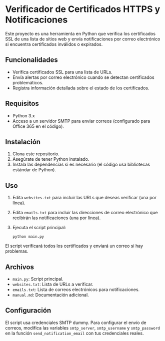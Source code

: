 # Verificador de Certificados HTTPS y Notificaciones

Este proyecto es una herramienta en Python que verifica los certificados SSL de una lista de sitios web y envía notificaciones por correo electrónico si encuentra certificados inválidos o expirados.

## Funcionalidades

- Verifica certificados SSL para una lista de URLs.
- Envía alertas por correo electrónico cuando se detectan certificados problemáticos.
- Registra información detallada sobre el estado de los certificados.

## Requisitos

- Python 3.x
- Acceso a un servidor SMTP para enviar correos (configurado para Office 365 en el código).

## Instalación

1. Clona este repositorio.
2. Asegúrate de tener Python instalado.
3. Instala las dependencias si es necesario (el código usa bibliotecas estándar de Python).

## Uso

1. Edita `websites.txt` para incluir las URLs que deseas verificar (una por línea).
2. Edita `emails.txt` para incluir las direcciones de correo electrónico que recibirán las notificaciones (una por línea).
3. Ejecuta el script principal:

   ```
   python main.py
   ```

El script verificará todos los certificados y enviará un correo si hay problemas.

## Archivos

- `main.py`: Script principal.
- `websites.txt`: Lista de URLs a verificar.
- `emails.txt`: Lista de correos electrónicos para notificaciones.
- `manual.md`: Documentación adicional.

## Configuración

El script usa credenciales SMTP dummy. Para configurar el envío de correos, modifica las variables `smtp_server`, `smtp_username` y `smtp_password` en la función `send_notification_email` con tus credenciales reales.

